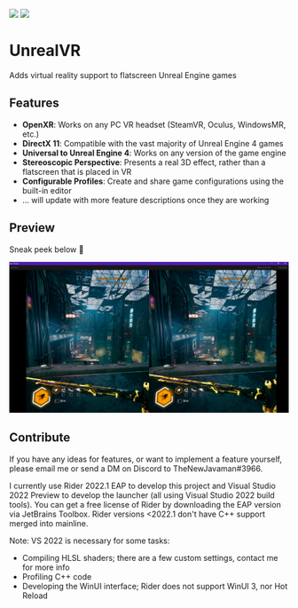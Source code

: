 ![](https://img.shields.io/github/license/TheNewJavaman/unreal-vr?color=blue&label=License)
![](https://img.shields.io/badge/Discord-Flatscreen%20to%20VR-blue)

# UnrealVR

Adds virtual reality support to flatscreen Unreal Engine games

## Features

- **OpenXR**: Works on any PC VR headset (SteamVR, Oculus, WindowsMR, etc.)
- **DirectX 11**: Compatible with the vast majority of Unreal Engine 4 games
- **Universal to Unreal Engine 4**: Works on any version of the game engine
- **Stereoscopic Perspective**: Presents a real 3D effect, rather than a flatscreen that is placed in VR
- **Configurable Profiles**: Create and share game configurations using the built-in editor
- ... will update with more feature descriptions once they are working

## Preview

Sneak peek below 👀

![](preview.png)

## Contribute

If you have any ideas for features, or want to implement a feature yourself, please email me or send a DM on Discord to
TheNewJavaman#3966.

I currently use Rider 2022.1 EAP to develop this project and Visual Studio 2022 Preview to develop the launcher (all using Visual Studio 2022 build tools). You can get a
free license of Rider by downloading the EAP version via JetBrains Toolbox. Rider versions <2022.1 don't have C++ support merged into mainline.

Note: VS 2022 is necessary for some tasks:
- Compiling HLSL shaders; there are a few custom settings, contact me for more info
- Profiling C++ code
- Developing the WinUI interface; Rider does not support WinUI 3, nor Hot Reload